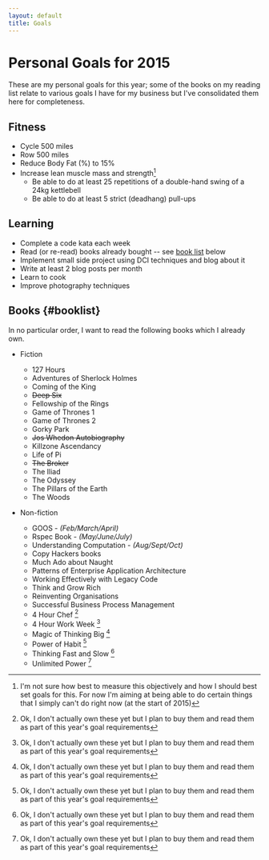 ```yaml
---
layout: default
title: Goals
---
```

# Personal Goals for 2015

These are my personal goals for this year; some of the books on my reading list relate to various goals I have for my business but I've consolidated them here for completeness.

## Fitness

* Cycle 500 miles
* Row 500 miles
* Reduce Body Fat (%) to 15%
* Increase lean muscle mass and strength[^lmm]
  * Be able to do at least 25 repetitions of a double-hand swing of a 24kg kettlebell
  * Be able to do at least 5 strict (deadhang) pull-ups

[^lmm]: I'm not sure how best to measure this objectively and how I should best set goals for this. For now I'm aiming at being able to do certain things that I simply can't do right now (at the start of 2015) 

## Learning

* Complete a code kata each week
* Read (or re-read) books already bought -- see [book list](#booklist) below
* Implement small side project using DCI techniques and blog about it
* Write at least 2 blog posts per month
* Learn to cook
* Improve photography techniques

## Books {#booklist}

In no particular order, I want to read the following books which I already own.

  * Fiction
    * 127 Hours
    * Adventures of Sherlock Holmes
    * Coming of the King
    * <strike>Deep Six</strike>
    * Fellowship of the Rings
    * Game of Thrones 1
    * Game of Thrones 2
    * Gorky Park
    * <strike>Jos Whedon Autobiography</strike>
    * Killzone Ascendancy
    * Life of Pi
    * <strike>The Broker</strike>
    * The Iliad
    * The Odyssey
    * The Pillars of the Earth
    * The Woods

  * Non-fiction
    * GOOS - _(Feb/March/April)_
    * Rspec Book - _(May/June/July)_
    * Understanding Computation - _(Aug/Sept/Oct)_
    * Copy Hackers books
    * Much Ado about Naught
    * Patterns of Enterprise Application Architecture
    * Working Effectively with Legacy Code
    * Think and Grow Rich
    * Reinventing Organisations
    * Successful Business Process Management
    * 4 Hour Chef [^nyb]
    * 4 Hour Work Week [^nyb]
    * Magic of Thinking Big [^nyb]
    * Power of Habit [^nyb]
    * Thinking Fast and Slow [^nyb]
    * Unlimited Power [^nyb]

[^nyb]: Ok, I don't actually own these yet but I plan to buy them and read them as part of this year's goal requirements
